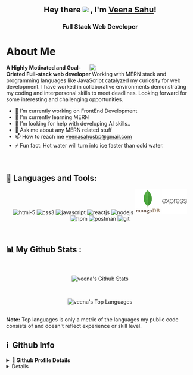 <h2 align="center">
  Hey there <img src="https://media.giphy.com/media/hvRJCLFzcasrR4ia7z/giphy.gif" width="28"> , I'm <a href="">Veena Sahu</a>!
</h2>
<h3 align="center"> Full Stack Web Developer</h3>
<h1>About Me</h1>

<img align='right' src="https://media.giphy.com/media/M9gbBd9nbDrOTu1Mqx/giphy.gif" width="280">
<b>A Highly Motivated and Goal-Orieted Full-stack web developer</b> Working with MERN stack and programming languages like JavaScript catalyzed my curiosity for web development. I have worked in collaborative environments demonstrating my coding and interpersonal skills to meet deadlines. Looking forward for some interesting and challenging opportunities.
<br>


- 🔭 I’m currently working on FrontEnd Development
- 🌱 I’m currently learning MERN 
- 🤔 I’m looking for help with developing AI skills..
- 💬 Ask me about any MERN related stuff
- 📫 How to reach me veenasahusbp@gmail.com
- ⚡ Fun fact: Hot water will turn into ice faster than cold water.
 <br>
 
## 🚀 Languages and Tools:
<p align="center"> 
    <img src="https://img.icons8.com/color/80/000000/html-5.png" alt="html-5" /> 
    <img src="https://img.icons8.com/color/80/000000/css3.png" alt="css3" /> 
    <img src="https://img.icons8.com/color/80/000000/javascript.png" alt="javascript" />
    <img src="https://img.icons8.com/officel/80/000000/react.png" alt="reactjs"  width="68" height="68" /> 
    <img src="https://img.icons8.com/color/70/000000/nodejs.png" alt="nodejs" /> 
    <img src="https://raw.githubusercontent.com/devicons/devicon/master/icons/mongodb/mongodb-original-wordmark.svg" alt="mongodb" width="68" height="68" />
    <img src="https://raw.githubusercontent.com/devicons/devicon/master/icons/express/express-original-wordmark.svg" alt="express" width="68" height="68" />
    <img src="https://img.icons8.com/color/70/000000/npm.png"  alt="npm" />   
    <img src="https://www.vectorlogo.zone/logos/getpostman/getpostman-icon.svg" alt="postman" width="60" height="60" alt="postman" /> 
    <img src="https://img.icons8.com/color/70/000000/git.png" alt="git" />
    
</p>

<br/>

## 📊 My Github Stats :

<br/>
    <P align="center" href="https://github.com/veenasahu12/github-readme-stats"><img alt="veena's Github Stats" src="https://github-readme-stats.vercel.app/api?username=veenasahu12&show_icons=true&count_private=true&theme=chartreuse-dark&hide_border=true&bg_color=0D1117" width="780"/></P>
    </br>
  <p align="center" href="https://github.com/veenasahu12/github-readme-stats"><img alt="veena's Top Languages" src="https://github-readme-stats.vercel.app/api/top-langs/?username=veenasahu12&langs_count=8&count_private=true&layout=compact&theme=react&hide_border=true&bg_color=0D1117" /></p>
  <br/>
  <b>Note:</b> Top languages is only a metric of the languages my public code consists of and doesn't reflect experience or skill level.
  
 <br>
 
 <h2>ℹ️ &nbsp;Github Info</h2>
<details>	
  <summary><b>🔎 Github Profile Details</b></summary>
<p align="center"><img height="180em" src="https://github-profile-summary-cards.vercel.app/api/cards/profile-details?username=veenasahu12&theme=github_dark" alt="veenasahu12" align = "center"/></p>
</details>
<details>
<!--  <summary><b>🔥 Github Streaks</b></summary>
<p align="center"><img src="https://github-readme-streak-statskbiswal01s.herokuapp.com/?user=veenasahu12&theme=black-ice&hide_border=true&stroke=0000&background=0D1117&ring=e05397&fire=e05397&currStreakLabel=e05397" alt="veenasahu12" /></p>
</details> -->
<details>
<summary><b>📊 Github Contribution Graph</b></summary>
<p align="center"<a href="#"><img alt="veenasahu12 Activity Graph" src="https://activity-graph.herokuapp.com/graph?username=veenasahu12&bg_color=0D1117&color=e05397&line=e05397&point=FFFFFF&hide_border=true&" /></a></p>
</details>
<details>   
 <summary><b>🏆 Github Achievements</b></summary>
<p align="center"> <a href="https://github.com/veenasahu12"><img src="https://github-profile-trophy.vercel.app/?username=veenasahu12&margin-w=5&theme=radical" alt="veena's" /></a> </p>
 </details>


 <hr>
